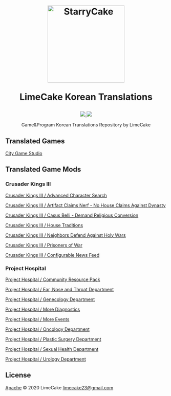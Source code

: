 <h1 align="center">
  <img src="https://avatars0.githubusercontent.com/u/8467374?s=460&u=ea678b20ca38617c9146fdb2e925b52fbbda1e2c&v=4" alt="StarryCake" width="240">
  <br>
  <p>LimeCake Korean Translations</p>
</h1>

<p align="center">
    <a href="#license">
        <img src="https://img.shields.io/github/license/LIMECAKE/SAT-COUNTER?style=flat-square" />
    </a>
    <a href="https://github.com/LIMECAKE/SAT-COUNTER/issues">
        <img src="https://img.shields.io/badge/SUPPORT-LIVE-green?style=flat-square" />
    </a>
</p>

<p align="center">
Game&Program Korean Translations Repository by LimeCake
</p>

## Translated Games

[City Game Studio](https://github.com/binogure-studio/city-game-studio-i18n)

## Translated Game Mods

### Crusader Kings III

[Crusader Kings III / Advanced Character Search](/Crusader%20Kings%20III/Advanced%20Character%20Search)

[Crusader Kings III / Artifact Claims Nerf - No House Claims Against Dynasty](/Crusader%20Kings%20III/Artifact%20Claims%20Nerf%20-%20No%20House%20Claims%20Against%20Dynasty)

[Crusader Kings III / Casus Belli - Demand Religious Conversion](/Crusader%20Kings%20III/Casus%20Belli%20-%20Demand%20Religious%20Conversion)

[Crusader Kings III / House Traditions](/Crusader%20Kings%20III/House%20Traditions)

[Crusader Kings III / Neighbors Defend Against Holy Wars](/Crusader%20Kings%20III/Neighbors%20Defend%20Against%20Holy%20Wars)

[Crusader Kings III / Prisoners of War](/Crusader%20Kings%20III/Prisoners%20of%20War)

[Crusader Kings III / Configurable News Feed](https://github.com/dungeonyak/ck3-configurable-news-feed)

### Project Hospital

[Project Hospital / Community Resource Pack](/Project%20Hospital/Community%20Resource%20Pack)

[Project Hospital / Ear, Nose and Throat Department](/Project%20Hospital/ENT%20Department)

[Project Hospital / Genecology Department](/Project%20Hospital/Genecology%20Department)

[Project Hospital / More Diagnostics](/Project%20Hospital/More%20Diagnostics)

[Project Hospital / More Events](/Project%20Hospital/More%20Events)

[Project Hospital / Oncology Department](/Project%20Hospital/Oncology%20Department)

[Project Hospital / Plastic Surgery Department](/Project%20Hospital/Plastic%20Surgery%20Department)

[Project Hospital / Sexual Health Department](/Project%20Hospital/Sexual%20Health%20Department)

[Project Hospital / Urology Department](/Project%20Hospital/Urology%20Department)

## License
[Apache](LICENSE) © 2020 LimeCake <limecake23@gmail.com>